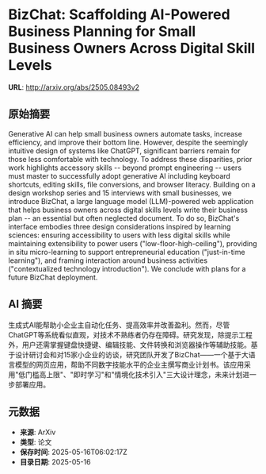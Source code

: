 # BizChat: Scaffolding AI-Powered Business Planning for Small Business Owners Across Digital Skill Levels

**URL**: http://arxiv.org/abs/2505.08493v2

## 原始摘要

Generative AI can help small business owners automate tasks, increase
efficiency, and improve their bottom line. However, despite the seemingly
intuitive design of systems like ChatGPT, significant barriers remain for those
less comfortable with technology. To address these disparities, prior work
highlights accessory skills -- beyond prompt engineering -- users must master
to successfully adopt generative AI including keyboard shortcuts, editing
skills, file conversions, and browser literacy. Building on a design workshop
series and 15 interviews with small businesses, we introduce BizChat, a large
language model (LLM)-powered web application that helps business owners across
digital skills levels write their business plan -- an essential but often
neglected document. To do so, BizChat's interface embodies three design
considerations inspired by learning sciences: ensuring accessibility to users
with less digital skills while maintaining extensibility to power users
("low-floor-high-ceiling"), providing in situ micro-learning to support
entrepreneurial education ("just-in-time learning"), and framing interaction
around business activities ("contextualized technology introduction"). We
conclude with plans for a future BizChat deployment.


## AI 摘要

生成式AI能帮助小企业主自动化任务、提高效率并改善盈利。然而，尽管ChatGPT等系统看似直观，对技术不熟练者仍存在障碍。研究发现，除提示工程外，用户还需掌握键盘快捷键、编辑技能、文件转换和浏览器操作等辅助技能。基于设计研讨会和对15家小企业的访谈，研究团队开发了BizChat——一个基于大语言模型的网页应用，帮助不同数字技能水平的企业主撰写商业计划书。该应用采用"低门槛高上限"、"即时学习"和"情境化技术引入"三大设计理念，未来计划进一步部署应用。

## 元数据

- **来源**: ArXiv
- **类型**: 论文
- **保存时间**: 2025-05-16T06:02:17Z
- **目录日期**: 2025-05-16
